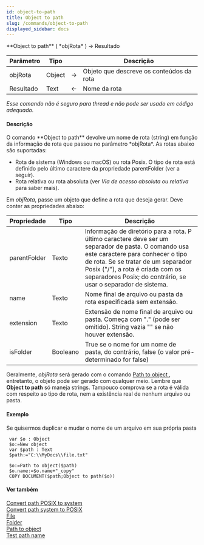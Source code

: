 ```yaml
---
id: object-to-path
title: Object to path
slug: /commands/object-to-path
displayed_sidebar: docs
---
```


<!--REF #_command_.Object to path.Syntax-->**Object to path** ( *objRota* ) -> Resultado<!-- END REF-->
<!--REF #_command_.Object to path.Params-->
| Parâmetro | Tipo |  | Descrição |
| --- | --- | --- | --- |
| objRota | Object | &#8594;  | Objeto que descreve os conteúdos da rota |
| Resultado | Text | &#8592; | Nome da rota |

<!-- END REF-->

*Esse comando não é seguro para thread e não pode ser usado em código adequado.*


#### Descrição 

<!--REF #_command_.Object to path.Summary-->O comando **Object to path** devolve um nome de rota (string) em função da informação de rota que passou no parâmetro *objRota*.<!-- END REF--> As rotas abaixo são suportadas:

* Rota de sistema (Windows ou macOS) ou rota Posix. O tipo de rota está definido pelo último caractere da propriedade parentFolder (ver a seguir).
* Rota relativa ou rota absoluta (ver *Via de acesso absoluta ou relativa* para saber mais).

Em *objRota*, passe um objeto que define a rota que deseja gerar. Deve conter as propriedades abaixo:

| **Propriedade** | **Tipo** | **Descrição**                                                                                                                                                                                                                                                                        |
| --------------- | -------- | ------------------------------------------------------------------------------------------------------------------------------------------------------------------------------------------------------------------------------------------------------------------------------------ |
| parentFolder    | Texto    | Informação de diretório para a rota. P último caractere deve ser um separador de pasta. O comando usa este caractere para conhecer o tipo de rota. Se se tratar de um separador Posix ("/"), a rota é criada com os separadores Posix; do contrário, se usar o separador de sistema. |
| name            | Texto    | Nome final de arquivo ou pasta da rota especificada sem extensão.                                                                                                                                                                                                                    |
| extension       | Texto    | Extensão de nome final de arquivo ou pasta. Começa com "." (pode ser omitido). String vazia "" se não houver extensão.                                                                                                                                                               |
| isFolder        | Booleano | True se o nome for um nome de pasta, do contrário, false (o valor pré-determinado for false)                                                                                                                                                                                         |

Geralmente, *objRota* será gerado com o comando [Path to object ](path-to-object.md), entretanto, o objeto pode ser gerado com qualquer meio. Lembre que **Object to path** só maneja strings. Tampouco comprova se a rota é válida com respeito ao tipo de rota, nem a existência real de nenhum arquivo ou pasta.

#### Exemplo 

Se quisermos duplicar e mudar o nome de um arquivo em sua própria pasta

```4d
 var $o : Object
 $o:=New object
 var $path : Text
 $path:="C:\\MyDocs\\file.txt"
 
 $o:=Path to object($path)
 $o.name:=$o.name+"_copy"
 COPY DOCUMENT($path;Object to path($o))
```

#### Ver também 

[Convert path POSIX to system](convert-path-posix-to-system.md)  
[Convert path system to POSIX](convert-path-system-to-posix.md)  
[File](file.md)  
[Folder ](folder.md)  
[Path to object ](path-to-object.md)  
[Test path name](test-path-name.md)  